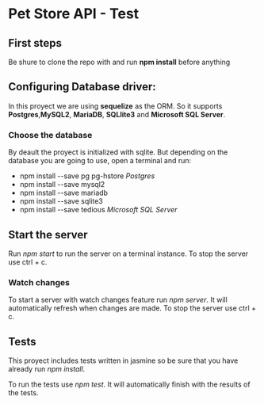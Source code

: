 # Pet Store API - Test

## First steps

Be shure to clone the repo with and run **npm install** before anything

## Configuring Database driver:

In this proyect we are using **sequelize** as the ORM. So it supports **Postgres**,**MySQL2**, **MariaDB**, **SQLlite3** and **Microsoft SQL Server**.

### Choose the database

By deault the proyect is initialized with sqlite. But depending on the database you are going to use, open a terminal and run:

- npm install --save pg pg-hstore _Postgres_
- npm install --save mysql2
- npm install --save mariadb
- npm install --save sqlite3
- npm install --save tedious _Microsoft SQL Server_

## Start the server

Run _npm start_ to run the server on a terminal instance. To stop the server use ctrl + c.

### Watch changes

To start a server with watch changes feature run _npm server_. It will automatically refresh when changes are made. To stop the server use ctrl + c.

## Tests

This proyect includes tests written in jasmine so be sure that you have already run _npm install_.

To run the tests use _npm test_. It will automatically finish with the results of the tests.
